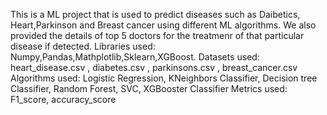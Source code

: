 This is a ML project that is used to predict diseases such as Daibetics, Heart,Parkinson and Breast cancer using different ML algorithms. We also provided the details of top 5 doctors for the treatmenr of that particular disease if detected.
Libraries used: Numpy,Pandas,Mathplotlib,Sklearn,XGBoost.
Datasets used: heart_disease.csv , diabetes.csv , parkinsons.csv , breast_cancer.csv
Algorithms used: Logistic Regression, KNeighbors Classifier, Decision tree Classifier, Random Forest, SVC, XGBooster Classifier
Metrics used: F1_score, accuracy_score

